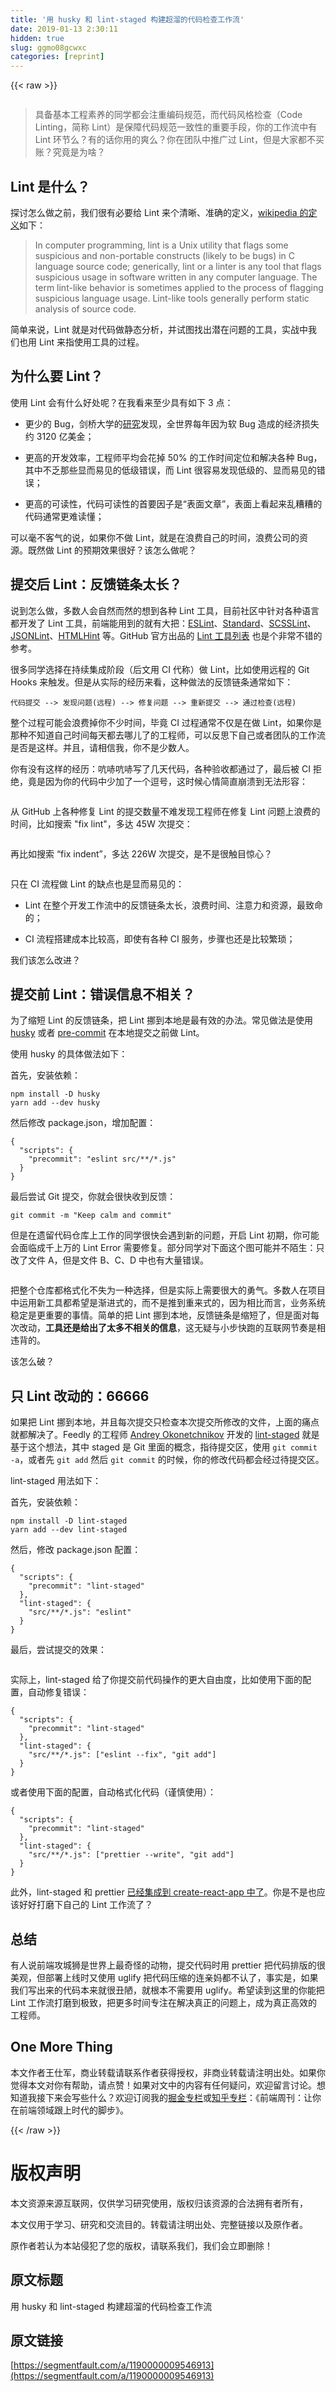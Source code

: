 ```yaml
---
title: '用 husky 和 lint-staged 构建超溜的代码检查工作流' 
date: 2019-01-13 2:30:11
hidden: true
slug: ggmo08gcwxc
categories: [reprint]
---
```


{{< raw >}}

                    
<p><span class="img-wrap"><img data-src="/img/remote/1460000009546916?w=1195&amp;h=705" src="https://static.alili.tech/img/remote/1460000009546916?w=1195&amp;h=705" alt="" title="" style="cursor: pointer; display: inline;"></span></p>
<blockquote><p>具备基本工程素养的同学都会注重编码规范，而代码风格检查（Code Linting，简称 Lint）是保障代码规范一致性的重要手段，你的工作流中有 Lint 环节么？有的话你用的爽么？你在团队中推广过 Lint，但是大家都不买账？究竟是为啥？</p></blockquote>
<h2 id="articleHeader0">Lint 是什么？</h2>
<p>探讨怎么做之前，我们很有必要给 Lint 来个清晰、准确的定义，<a href="https://en.wikipedia.org/wiki/Lint_%28software%29" rel="nofollow noreferrer" target="_blank">wikipedia 的定义</a>如下：</p>
<blockquote><p>In computer programming, lint is a Unix utility that flags some suspicious and non-portable constructs (likely to be bugs) in C language source code; generically, lint or a linter is any tool that flags suspicious usage in software written in any computer language. The term lint-like behavior is sometimes applied to the process of flagging suspicious language usage. Lint-like tools generally perform static analysis of source code.</p></blockquote>
<p>简单来说，Lint 就是对代码做静态分析，并试图找出潜在问题的工具，实战中我们也用 Lint 来指使用工具的过程。</p>
<h2 id="articleHeader1">为什么要 Lint？</h2>
<p>使用 Lint 会有什么好处呢？在我看来至少具有如下 3 点：</p>
<ul>
<li><p>更少的 Bug，剑桥大学的<a href="http://www.prweb.com/releases/2013/1/prweb10298185.htm" rel="nofollow noreferrer" target="_blank">研究</a>发现，全世界每年因为软 Bug 造成的经济损失约 3120 亿美金；</p></li>
<li><p>更高的开发效率，工程师平均会花掉 50% 的工作时间定位和解决各种 Bug，其中不乏那些显而易见的低级错误，而 Lint 很容易发现低级的、显而易见的错误；</p></li>
<li><p>更高的可读性，代码可读性的首要因子是“表面文章”，表面上看起来乱糟糟的代码通常更难读懂；</p></li>
</ul>
<p>可以毫不客气的说，如果你不做 Lint，就是在浪费自己的时间，浪费公司的资源。既然做 Lint 的预期效果很好？该怎么做呢？</p>
<h2 id="articleHeader2">提交后 Lint：反馈链条太长？</h2>
<p>说到怎么做，多数人会自然而然的想到各种 Lint 工具，目前社区中针对各种语言都开发了 Lint 工具，前端能用到的就有大把：<a href="http://eslint.org/" rel="nofollow noreferrer" target="_blank">ESLint</a>、<a href="https://standardjs.com/index.html" rel="nofollow noreferrer" target="_blank">Standard</a>、<a href="https://github.com/brigade/scss-lint" rel="nofollow noreferrer" target="_blank">SCSSLint</a>、<a href="https://github.com/zaach/jsonlint" rel="nofollow noreferrer" target="_blank">JSONLint</a>、<a href="https://github.com/yaniswang/HTMLHint" rel="nofollow noreferrer" target="_blank">HTMLHint</a> 等。GitHub 官方出品的 <a href="https://github.com/showcases/clean-code-linters" rel="nofollow noreferrer" target="_blank">Lint 工具列表</a> 也是个非常不错的参考。</p>
<p>很多同学选择在持续集成阶段（后文用 CI 代称）做 Lint，比如使用远程的 Git Hooks 来触发。但是从实际的经历来看，这种做法的反馈链条通常如下：</p>
<div class="widget-codetool" style="display:none;">
      <div class="widget-codetool--inner">
      <span class="selectCode code-tool" data-toggle="tooltip" data-placement="top" title="" data-original-title="全选"></span>
      <span type="button" class="copyCode code-tool" data-toggle="tooltip" data-placement="top" data-clipboard-text="代码提交 --> 发现问题(远程) --> 修复问题 --> 重新提交 --> 通过检查(远程)" title="" data-original-title="复制"></span>
      <span type="button" class="saveToNote code-tool" data-toggle="tooltip" data-placement="top" title="" data-original-title="放进笔记"></span>
      </div>
      </div><pre class="hljs livescript"><code style="word-break: break-word; white-space: initial;">代码提交<span class="hljs-function"> --&gt;</span> 发现问题<span class="hljs-function"><span class="hljs-params">(远程)</span> --&gt;</span> 修复问题<span class="hljs-function"> --&gt;</span> 重新提交<span class="hljs-function"> --&gt;</span> 通过检查(远程)</code></pre>
<p>整个过程可能会浪费掉你不少时间，毕竟 CI 过程通常不仅是在做 Lint，如果你是那种不知道自己时间每天都去哪儿了的工程师，可以反思下自己或者团队的工作流是否是这样。并且，请相信我，你不是少数人。</p>
<p>你有没有这样的经历：吭哧吭哧写了几天代码，各种验收都通过了，最后被 CI 拒绝，竟是因为你的代码中少加了一个逗号，这时候心情简直崩溃到无法形容：</p>
<p><span class="img-wrap"><img data-src="/img/remote/1460000009546917?w=500&amp;h=357" src="https://static.alili.tech/img/remote/1460000009546917?w=500&amp;h=357" alt="" title="" style="cursor: pointer;"></span></p>
<p>从 GitHub 上各种修复 Lint 的提交数量不难发现工程师在修复 Lint 问题上浪费的时间，比如搜索 "fix lint"，多达 45W 次提交：</p>
<p><span class="img-wrap"><img data-src="/img/remote/1460000009546918?w=934&amp;h=424" src="https://static.alili.tech/img/remote/1460000009546918?w=934&amp;h=424" alt="" title="" style="cursor: pointer;"></span></p>
<p>再比如搜索 “fix indent”，多达 226W 次提交，是不是很触目惊心？</p>
<p><span class="img-wrap"><img data-src="/img/remote/1460000009546919?w=942&amp;h=428" src="https://static.alili.tech/img/remote/1460000009546919?w=942&amp;h=428" alt="" title="" style="cursor: pointer; display: inline;"></span></p>
<p>只在 CI 流程做 Lint 的缺点也是显而易见的：</p>
<ul>
<li><p>Lint 在整个开发工作流中的反馈链条太长，浪费时间、注意力和资源，最致命的；</p></li>
<li><p>CI 流程搭建成本比较高，即使有各种 CI 服务，步骤也还是比较繁琐；</p></li>
</ul>
<p>我们该怎么改进？</p>
<h2 id="articleHeader3">提交前 Lint：错误信息不相关？</h2>
<p>为了缩短 Lint 的反馈链条，把 Lint 挪到本地是最有效的办法。常见做法是使用 <a href="https://github.com/typicode/husky" rel="nofollow noreferrer" target="_blank">husky</a> 或者 <a href="https://github.com/observing/pre-commit" rel="nofollow noreferrer" target="_blank">pre-commit</a> 在本地提交之前做 Lint。</p>
<p>使用 husky 的具体做法如下：</p>
<p>首先，安装依赖：</p>
<div class="widget-codetool" style="display:none;">
      <div class="widget-codetool--inner">
      <span class="selectCode code-tool" data-toggle="tooltip" data-placement="top" title="" data-original-title="全选"></span>
      <span type="button" class="copyCode code-tool" data-toggle="tooltip" data-placement="top" data-clipboard-text="npm install -D husky
yarn add --dev husky" title="" data-original-title="复制"></span>
      <span type="button" class="saveToNote code-tool" data-toggle="tooltip" data-placement="top" title="" data-original-title="放进笔记"></span>
      </div>
      </div><pre class="bash hljs"><code class="bash">npm install -D husky
yarn add --dev husky</code></pre>
<p>然后修改 package.json，增加配置：</p>
<div class="widget-codetool" style="display:none;">
      <div class="widget-codetool--inner">
      <span class="selectCode code-tool" data-toggle="tooltip" data-placement="top" title="" data-original-title="全选"></span>
      <span type="button" class="copyCode code-tool" data-toggle="tooltip" data-placement="top" data-clipboard-text="{
  &quot;scripts&quot;: {
    &quot;precommit&quot;: &quot;eslint src/**/*.js&quot;
  }
}" title="" data-original-title="复制"></span>
      <span type="button" class="saveToNote code-tool" data-toggle="tooltip" data-placement="top" title="" data-original-title="放进笔记"></span>
      </div>
      </div><pre class="javascript hljs"><code class="javascript">{
  <span class="hljs-string">"scripts"</span>: {
    <span class="hljs-string">"precommit"</span>: <span class="hljs-string">"eslint src/**/*.js"</span>
  }
}</code></pre>
<p>最后尝试 Git 提交，你就会很快收到反馈：</p>
<div class="widget-codetool" style="display:none;">
      <div class="widget-codetool--inner">
      <span class="selectCode code-tool" data-toggle="tooltip" data-placement="top" title="" data-original-title="全选"></span>
      <span type="button" class="copyCode code-tool" data-toggle="tooltip" data-placement="top" data-clipboard-text="git commit -m &quot;Keep calm and commit&quot;" title="" data-original-title="复制"></span>
      <span type="button" class="saveToNote code-tool" data-toggle="tooltip" data-placement="top" title="" data-original-title="放进笔记"></span>
      </div>
      </div><pre class="hljs nginx"><code style="word-break: break-word; white-space: initial;"><span class="hljs-attribute">git</span> commit -m <span class="hljs-string">"Keep calm and commit"</span></code></pre>
<p>但是在遗留代码仓库上工作的同学很快会遇到新的问题，开启 Lint 初期，你可能会面临成千上万的 Lint Error 需要修复。部分同学对下面这个图可能并不陌生：只改了文件 A，但是文件 B、C、D 中也有大量错误。</p>
<p><span class="img-wrap"><img data-src="/img/remote/1460000009546920?w=1240&amp;h=447" src="https://static.alili.tech/img/remote/1460000009546920?w=1240&amp;h=447" alt="" title="" style="cursor: pointer; display: inline;"></span></p>
<p>把整个仓库都格式化不失为一种选择，但是实际上需要很大的勇气。多数人在项目中运用新工具都希望是渐进式的，而不是推到重来式的，因为相比而言，业务系统稳定是更重要的事情。简单的把 Lint 挪到本地，反馈链条是缩短了，但是面对每次改动，<strong>工具还是给出了太多不相关的信息</strong>，这无疑与小步快跑的互联网节奏是相违背的。</p>
<p>该怎么破？</p>
<h2 id="articleHeader4">只  Lint 改动的：66666</h2>
<p>如果把 Lint 挪到本地，并且每次提交只检查本次提交所修改的文件，上面的痛点就都解决了。Feedly 的工程师 <a href="https://www.npmjs.com/~okonet" rel="nofollow noreferrer" target="_blank">Andrey Okonetchnikov</a> 开发的 <a href="https://github.com/okonet/lint-staged" rel="nofollow noreferrer" target="_blank">lint-staged</a> 就是基于这个想法，其中 staged 是 Git 里面的概念，指待提交区，使用 <code>git commit -a</code>，或者先 <code>git add</code> 然后 <code>git commit</code> 的时候，你的修改代码都会经过待提交区。</p>
<p>lint-staged 用法如下：</p>
<p>首先，安装依赖：</p>
<div class="widget-codetool" style="display:none;">
      <div class="widget-codetool--inner">
      <span class="selectCode code-tool" data-toggle="tooltip" data-placement="top" title="" data-original-title="全选"></span>
      <span type="button" class="copyCode code-tool" data-toggle="tooltip" data-placement="top" data-clipboard-text="npm install -D lint-staged
yarn add --dev lint-staged" title="" data-original-title="复制"></span>
      <span type="button" class="saveToNote code-tool" data-toggle="tooltip" data-placement="top" title="" data-original-title="放进笔记"></span>
      </div>
      </div><pre class="bash hljs"><code class="bash">npm install -D lint-staged
yarn add --dev lint-staged</code></pre>
<p>然后，修改 package.json 配置：</p>
<div class="widget-codetool" style="display:none;">
      <div class="widget-codetool--inner">
      <span class="selectCode code-tool" data-toggle="tooltip" data-placement="top" title="" data-original-title="全选"></span>
      <span type="button" class="copyCode code-tool" data-toggle="tooltip" data-placement="top" data-clipboard-text="{
  &quot;scripts&quot;: {
    &quot;precommit&quot;: &quot;lint-staged&quot;
  },
  &quot;lint-staged&quot;: {
    &quot;src/**/*.js&quot;: &quot;eslint&quot;
  }
}" title="" data-original-title="复制"></span>
      <span type="button" class="saveToNote code-tool" data-toggle="tooltip" data-placement="top" title="" data-original-title="放进笔记"></span>
      </div>
      </div><pre class="javascript hljs"><code class="javascript">{
  <span class="hljs-string">"scripts"</span>: {
    <span class="hljs-string">"precommit"</span>: <span class="hljs-string">"lint-staged"</span>
  },
  <span class="hljs-string">"lint-staged"</span>: {
    <span class="hljs-string">"src/**/*.js"</span>: <span class="hljs-string">"eslint"</span>
  }
}</code></pre>
<p>最后，尝试提交的效果：</p>
<p><span class="img-wrap"><img data-src="/img/remote/1460000009546921?w=828&amp;h=568" src="https://static.alili.tech/img/remote/1460000009546921?w=828&amp;h=568" alt="" title="" style="cursor: pointer;"></span></p>
<p>实际上，lint-staged 给了你提交前代码操作的更大自由度，比如使用下面的配置，自动修复错误：</p>
<div class="widget-codetool" style="display:none;">
      <div class="widget-codetool--inner">
      <span class="selectCode code-tool" data-toggle="tooltip" data-placement="top" title="" data-original-title="全选"></span>
      <span type="button" class="copyCode code-tool" data-toggle="tooltip" data-placement="top" data-clipboard-text="{
  &quot;scripts&quot;: {
    &quot;precommit&quot;: &quot;lint-staged&quot;
  },
  &quot;lint-staged&quot;: {
    &quot;src/**/*.js&quot;: [&quot;eslint --fix&quot;, &quot;git add&quot;]
  }
}" title="" data-original-title="复制"></span>
      <span type="button" class="saveToNote code-tool" data-toggle="tooltip" data-placement="top" title="" data-original-title="放进笔记"></span>
      </div>
      </div><pre class="javascript hljs"><code class="javascript">{
  <span class="hljs-string">"scripts"</span>: {
    <span class="hljs-string">"precommit"</span>: <span class="hljs-string">"lint-staged"</span>
  },
  <span class="hljs-string">"lint-staged"</span>: {
    <span class="hljs-string">"src/**/*.js"</span>: [<span class="hljs-string">"eslint --fix"</span>, <span class="hljs-string">"git add"</span>]
  }
}</code></pre>
<p>或者使用下面的配置，自动格式化代码（谨慎使用）：</p>
<div class="widget-codetool" style="display:none;">
      <div class="widget-codetool--inner">
      <span class="selectCode code-tool" data-toggle="tooltip" data-placement="top" title="" data-original-title="全选"></span>
      <span type="button" class="copyCode code-tool" data-toggle="tooltip" data-placement="top" data-clipboard-text="{
  &quot;scripts&quot;: {
    &quot;precommit&quot;: &quot;lint-staged&quot;
  },
  &quot;lint-staged&quot;: {
    &quot;src/**/*.js&quot;: [&quot;prettier --write&quot;, &quot;git add&quot;]
  }
}" title="" data-original-title="复制"></span>
      <span type="button" class="saveToNote code-tool" data-toggle="tooltip" data-placement="top" title="" data-original-title="放进笔记"></span>
      </div>
      </div><pre class="javascript hljs"><code class="javascript">{
  <span class="hljs-string">"scripts"</span>: {
    <span class="hljs-string">"precommit"</span>: <span class="hljs-string">"lint-staged"</span>
  },
  <span class="hljs-string">"lint-staged"</span>: {
    <span class="hljs-string">"src/**/*.js"</span>: [<span class="hljs-string">"prettier --write"</span>, <span class="hljs-string">"git add"</span>]
  }
}</code></pre>
<p>此外，lint-staged 和 prettier <a href="https://github.com/facebookincubator/create-react-app/pull/1759" rel="nofollow noreferrer" target="_blank">已经集成到 create-react-app 中了</a>。你是不是也应该好好打磨下自己的 Lint 工作流了？</p>
<h2 id="articleHeader5">总结</h2>
<p>有人说前端攻城狮是世界上最奇怪的动物，提交代码时用 prettier 把代码排版的很美观，但部署上线时又使用 uglify 把代码压缩的连亲妈都不认了，事实是，如果我们写出来的代码本来就很丑陋，就根本不需要用 uglify。希望读到这里的你能把 Lint 工作流打磨到极致，把更多时间专注在解决真正的问题上，成为真正高效的工程师。</p>
<h2 id="articleHeader6">One More Thing</h2>
<p>本文作者王仕军，商业转载请联系作者获得授权，非商业转载请注明出处。如果你觉得本文对你有帮助，请点赞！如果对文中的内容有任何疑问，欢迎留言讨论。想知道我接下来会写些什么？欢迎订阅我的<a href="https://juejin.im/user/57a7f634d342d300576b738d" rel="nofollow noreferrer" target="_blank">掘金专栏</a>或<a href="https://zhuanlan.zhihu.com/feweekly" rel="nofollow noreferrer" target="_blank">知乎专栏</a>：《前端周刊：让你在前端领域跟上时代的脚步》。</p>

                
{{< /raw >}}

# 版权声明
本文资源来源互联网，仅供学习研究使用，版权归该资源的合法拥有者所有，

本文仅用于学习、研究和交流目的。转载请注明出处、完整链接以及原作者。

原作者若认为本站侵犯了您的版权，请联系我们，我们会立即删除！

## 原文标题
用 husky 和 lint-staged 构建超溜的代码检查工作流

## 原文链接
[https://segmentfault.com/a/1190000009546913](https://segmentfault.com/a/1190000009546913)

